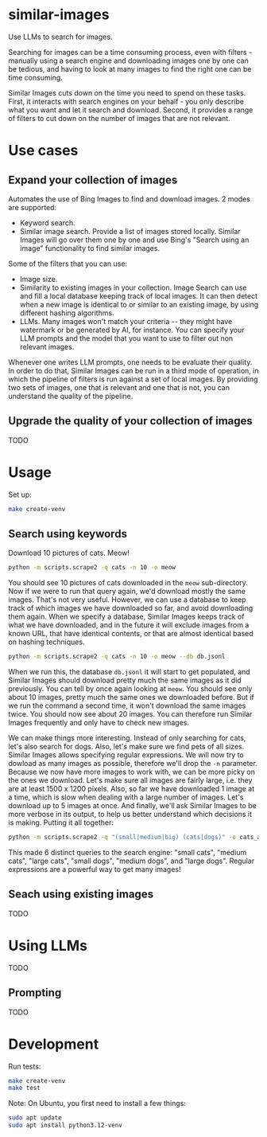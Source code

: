# similar-images

Use LLMs to search for images.

Searching for images can be a time consuming process, even with filters -
manually using a search engine and downloading images one by one can be tedious,
and having to look at many images to find the right one can be time consuming.

Similar Images cuts down on the time you need to spend on these tasks.
First, it interacts with search engines on your behalf - you only describe what you
want and let it search and download.
Second, it provides a range of filters to cut down on the number of images that are
not relevant.

# Use cases

## Expand your collection of images

Automates the use of Bing Images to find and download images.
2 modes are supported:
- Keyword search.
- Similar image search. Provide a list of images stored locally.
  Similar Images will go over them one by one and use Bing's "Search using an image" functionality to find similar images.

Some of the filters that you can use:
- Image size.
- Similarity to existing images in your collection. Image Search can use and fill a local database keeping track of local images. It can then detect when a new image is identical to or similar to an existing image, by using different hashing algorithms.
- LLMs. Many images won't match your criteria -- they might have watermark or be generated by AI, for instance. You can specify your LLM prompts and the model that you want to use to filter out non relevant images.

Whenever one writes LLM prompts, one needs to be evaluate their quality.
In order to do that, Similar Images can be run in a third mode of operation,
in which the pipeline of filters is run against a set of local images.
By providing two sets of images, one that is relevant and one that is not,
you can understand the quality of the pipeline.

## Upgrade the quality of your collection of images

TODO

# Usage

Set up:

```bash
make create-venv
```

## Search using keywords

Download 10 pictures of cats. Meow!

```bash
python -m scripts.scrape2 -q cats -n 10 -o meow
```

You should see 10 pictures of cats downloaded in the `meow` sub-directory.
Now if we were to run that query again, we'd download mostly the same images. That's not very useful.
However, we can use a database to keep track of which images we have downloaded so far,
and avoid downloading them again. When we specify a database, Similar Images keeps track of what
we have downloaded, and in the future it will exclude images from a known URL,
that have identical contents, or that are almost identical based on hashing techniques.

```bash
python -m scripts.scrape2 -q cats -n 10 -o meow --db db.jsonl
```

When we run this, the database `db.jsonl` it will start to get populated,
and Similar Images should download pretty much the same images as it did previously.
You can tell by once again looking at `meow`. You should see only about 10 images,
pretty much the same ones we downloaded before.
But if we run the command a second time, it won't download the same images twice.
You should now see about 20 images.
You can therefore run Similar Images frequently and only have to check new images. 

We can make things more interesting.
Instead of only searching for cats, let's also search for dogs.
Also, let's make sure we find pets of all sizes.
Similar Images allows specifying regular expressions.
We will now try to dowload as many images as possible, therefore we'll drop the `-n` parameter.
Because we now have more images to work with, we can be more picky on the ones we download.
Let's make sure all images are fairly large, i.e. they are at least 1500 x 1200 pixels.
Also, so far we have downloaded 1 image at a time, which is slow when dealing with a large
number of images. Let's download up to 5 images at once.
And finally, we'll ask Similar Images to be more verbose in its output, to help us better understand
which decisions it is making. Putting it all together:

```bash
python -m scripts.scrape2 -q "(small|medium|big) (cats|dogs)" -o cats_and_dogs --db db.jsonl --min-size=1500,1200 -t 5 -v
```

This made 6 distinct queries to the search engine:
"small cats", "medium cats", "large cats", "small dogs", "medium dogs", and "large dogs".
Regular expressions are a powerful way to get many images!

## Seach using existing images

TODO

# Using LLMs

TODO

## Prompting

TODO

# Development

Run tests:

```bash
make create-venv
make test
```

Note: On Ubuntu, you first need to install a few things:

```bash
sudo apt update
sudo apt install python3.12-venv
```
